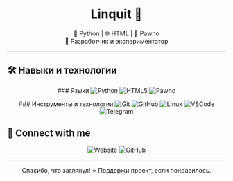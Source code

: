 <h1 align="center">Linquit 🦄</h1>
<p align="center">
  🧠 Python | 🌐 HTML | 🔧 Pawno<br>
  🚀 Разработчик и экспериментатор
</p>

---

## 🛠️ Навыки и технологии

<p align="center">
  ### Языки  
  <img alt="Python" src="https://img.shields.io/badge/Python-3670A0?style=for-the-badge&logo=python&logoColor=white"/>
  <img alt="HTML5" src="https://img.shields.io/badge/HTML5-E34F26?style=for-the-badge&logo=html5&logoColor=white"/>
  <img alt="Pawno" src="https://img.shields.io/badge/Pawno-Blue?style=for-the-badge&logo=none&logoColor=white"/>
</p>

<p align="center">
  ### Инструменты и технологии  
  <img alt="Git" src="https://img.shields.io/badge/Git-F05032?style=for-the-badge&logo=git&logoColor=white"/>
  <img alt="GitHub" src="https://img.shields.io/badge/GitHub-181717?style=for-the-badge&logo=github&logoColor=white"/>
  <img alt="Linux" src="https://img.shields.io/badge/Linux-FCC624?style=for-the-badge&logo=linux&logoColor=black"/>
  <img alt="VSCode" src="https://img.shields.io/badge/VSCode-007ACC?style=for-the-badge&logo=visual-studio-code&logoColor=white"/>
  <img alt="Telegram" src="https://img.shields.io/badge/Telegram-2CA5E0?style=for-the-badge&logo=telegram&logoColor=white"/>
</p>

## 🔗 Connect with me

<p align="center">
  <a href="https://e-z.bio/linquit">
    <img alt="Website" src="https://img.shields.io/badge/Website-e–z.bio/linquit-0A66C2?style=for-the-badge&logo=datadog&logoColor=white"/>
  </a>
  <a href="https://github.com/Linquit">
    <img alt="GitHub" src="https://img.shields.io/badge/GitHub-181717?style=for-the-badge&logo=github&logoColor=white"/>
  </a>
</p>

---

<p align="center">
  Спасибо, что заглянул! ⭐️  
  Поддержи проект, если понравилось.
</p>
